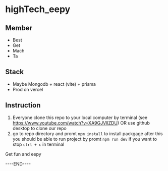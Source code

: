 # highTech_eepy

## Member
* Best
* Get
* Mach
* Ta

## Stack
* Maybe Mongodb + react (vite) + prisma
* Prod on vercel

## Instruction
1. Everyone clone this repo to your local computer by terminal (see https://www.youtube.com/watch?v=XA9GJVlIZDU) OR use github desktop to clone our repo
2. go to repo directory and promt `npm install` to install packgage
after this you should be able to run project by promt `npm run dev` if you want to stop `ctrl + c` in terminal

Get fun and eepy 






----END----